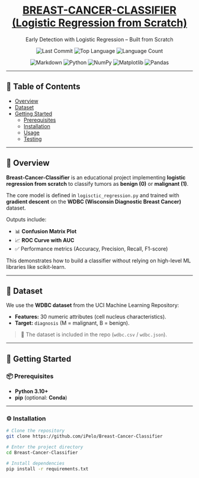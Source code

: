 <h1 align="center">
  <a href="https://github.com/iPelo/Breast-Cancer-Classifier">
    BREAST-CANCER-CLASSIFIER (Logistic Regression from Scratch)
  </a>
</h1>

<p align="center">Early Detection with Logistic Regression – Built from Scratch</p>

<p align="center">
  <img src="https://img.shields.io/github/last-commit/iPelo/Breast-Cancer-Classifier?style=for-the-badge" alt="Last Commit">
  <img src="https://img.shields.io/github/languages/top/iPelo/Breast-Cancer-Classifier?style=for-the-badge" alt="Top Language">
  <img src="https://img.shields.io/github/languages/count/iPelo/Breast-Cancer-Classifier?style=for-the-badge" alt="Language Count">
</p>

<p align="center">
  <img src="https://img.shields.io/badge/Markdown-000000?logo=markdown&logoColor=white&style=for-the-badge" alt="Markdown">
  <img src="https://img.shields.io/badge/Python-3776AB?logo=python&logoColor=white&style=for-the-badge" alt="Python">
  <img src="https://img.shields.io/badge/NumPy-013243?logo=numpy&logoColor=white&style=for-the-badge" alt="NumPy">
  <img src="https://img.shields.io/badge/Matplotlib-11557c?logo=plotly&logoColor=white&style=for-the-badge" alt="Matplotlib">
  <img src="https://img.shields.io/badge/Pandas-150458?logo=pandas&logoColor=white&style=for-the-badge" alt="Pandas">
</p>

---

## 📑 Table of Contents
- [Overview](#overview)
- [Dataset](#dataset)
- [Getting Started](#getting-started)
  - [Prerequisites](#prerequisites)
  - [Installation](#installation)
  - [Usage](#usage)
  - [Testing](#testing)

---

## 📜 Overview

**Breast-Cancer-Classifier** is an educational project implementing **logistic regression from scratch** to classify tumors as **benign (0)** or **malignant (1)**.  

The core model is defined in `logisctic_regression.py` and trained with **gradient descent** on the **WDBC (Wisconsin Diagnostic Breast Cancer)** dataset.  

Outputs include:  
- 📊 **Confusion Matrix Plot**  
- 📈 **ROC Curve with AUC**  
- ✅ Performance metrics (Accuracy, Precision, Recall, F1-score)  

This demonstrates how to build a classifier without relying on high-level ML libraries like scikit-learn.  

---

## 🧬 Dataset

We use the **WDBC dataset** from the UCI Machine Learning Repository:  

- **Features:** 30 numeric attributes (cell nucleus characteristics).  
- **Target:** `diagnosis` (M = malignant, B = benign).  

> 📌 The dataset is included in the repo (`wdbc.csv` / `wdbc.json`).

---

## 🚀 Getting Started

### 📦 Prerequisites
- **Python 3.10+**
- **pip** (optional: **Conda**)

---

### ⚙ Installation
```bash
# Clone the repository
git clone https://github.com/iPelo/Breast-Cancer-Classifier

# Enter the project directory
cd Breast-Cancer-Classifier

# Install dependencies
pip install -r requirements.txt